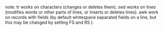 
note: tr works on characters (changes or deletes them). sed works on lines
(modifies words or other parts of lines, or inserts or deletes lines). awk work
on records with fields (by default whitespace separated fields on a line, but
this may be changed by setting FS and RS ).

